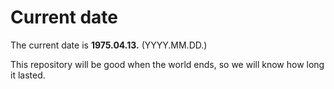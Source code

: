 # Current date

The current date is **1975.04.13.** (YYYY.MM.DD.)

This repository will be good when the world ends, so we will know how long it lasted.